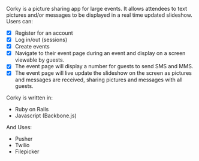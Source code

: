 Corky is a picture sharing app for large events. It allows attendees to text pictures and/or messages to be displayed in a  real time updated slideshow. Users can:
- [x] Register for an account
- [x] Log in/out (sessions)
- [x] Create events
- [x] Navigate to their event page during an event and display on a screen viewable by guests.
- [x] The event page will display a number for guests to send SMS and MMS.
- [x] The event page will live update the slideshow on the screen as pictures and messages are received, sharing pictures and messages with all guests.

Corky is written in:
* Ruby on Rails
* Javascript (Backbone.js)

And Uses:
* Pusher
* Twilio
* Filepicker
